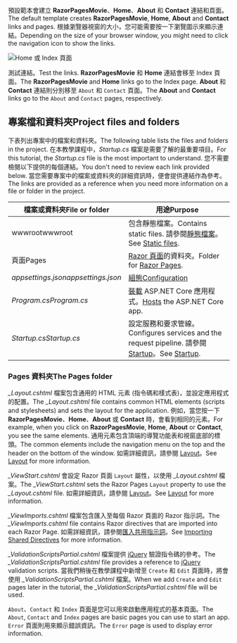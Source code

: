 <span data-ttu-id="98867-101">預設範本會建立 **RazorPagesMovie**、**Home**、**About** 和 **Contact** 連結和頁面。</span><span class="sxs-lookup"><span data-stu-id="98867-101">The default template creates **RazorPagesMovie**, **Home**, **About** and **Contact** links and pages.</span></span> <span data-ttu-id="98867-102">根據瀏覽器視窗的大小，您可能需要按一下瀏覽圖示來顯示連結。</span><span class="sxs-lookup"><span data-stu-id="98867-102">Depending on the size of your browser window, you might need to click the navigation icon to show the links.</span></span>

![Home 或 Index 頁面](../../tutorials/razor-pages/razor-pages-start/_static/home2.png)

<span data-ttu-id="98867-104">測試連結。</span><span class="sxs-lookup"><span data-stu-id="98867-104">Test the links.</span></span> <span data-ttu-id="98867-105">**RazorPagesMovie** 和 **Home** 連結會移至 Index 頁面。</span><span class="sxs-lookup"><span data-stu-id="98867-105">The **RazorPagesMovie** and **Home** links go to the Index page.</span></span> <span data-ttu-id="98867-106">**About** 和 **Contact** 連結則分別移至 `About` 和 `Contact` 頁面。</span><span class="sxs-lookup"><span data-stu-id="98867-106">The **About** and **Contact** links go to the `About` and `Contact` pages, respectively.</span></span>

## <a name="project-files-and-folders"></a><span data-ttu-id="98867-107">專案檔和資料夾</span><span class="sxs-lookup"><span data-stu-id="98867-107">Project files and folders</span></span>

<span data-ttu-id="98867-108">下表列出專案中的檔案和資料夾。</span><span class="sxs-lookup"><span data-stu-id="98867-108">The following table lists the files and folders in the project.</span></span> <span data-ttu-id="98867-109">在本教學課程中，*Startup.cs* 檔案是需要了解的最重要項目。</span><span class="sxs-lookup"><span data-stu-id="98867-109">For this tutorial, the *Startup.cs* file is the most important to understand.</span></span> <span data-ttu-id="98867-110">您不需要檢閱以下提供的每個連結。</span><span class="sxs-lookup"><span data-stu-id="98867-110">You don't need to review each link provided below.</span></span> <span data-ttu-id="98867-111">當您需要專案中的檔案或資料夾的詳細資訊時，便會提供連結作為參考。</span><span class="sxs-lookup"><span data-stu-id="98867-111">The links are provided as a reference when you need more information on a file or folder in the project.</span></span>

| <span data-ttu-id="98867-112">檔案或資料夾</span><span class="sxs-lookup"><span data-stu-id="98867-112">File or folder</span></span>              | <span data-ttu-id="98867-113">用途</span><span class="sxs-lookup"><span data-stu-id="98867-113">Purpose</span></span> |
| ----------------- | ------------ | 
| <span data-ttu-id="98867-114">wwwroot</span><span class="sxs-lookup"><span data-stu-id="98867-114">wwwroot</span></span> | <span data-ttu-id="98867-115">包含靜態檔案。</span><span class="sxs-lookup"><span data-stu-id="98867-115">Contains static files.</span></span> <span data-ttu-id="98867-116">請參閱[靜態檔案](xref:fundamentals/static-files)。</span><span class="sxs-lookup"><span data-stu-id="98867-116">See [Static files](xref:fundamentals/static-files).</span></span> |
| <span data-ttu-id="98867-117">頁面</span><span class="sxs-lookup"><span data-stu-id="98867-117">Pages</span></span> | <span data-ttu-id="98867-118">[Razor 頁面](xref:mvc/razor-pages/index)的資料夾。</span><span class="sxs-lookup"><span data-stu-id="98867-118">Folder for [Razor Pages](xref:mvc/razor-pages/index).</span></span> | 
| <span data-ttu-id="98867-119">*appsettings.json*</span><span class="sxs-lookup"><span data-stu-id="98867-119">*appsettings.json*</span></span> | [<span data-ttu-id="98867-120">組態</span><span class="sxs-lookup"><span data-stu-id="98867-120">Configuration</span></span>](xref:fundamentals/configuration/index) |
| <span data-ttu-id="98867-121">*Program.cs*</span><span class="sxs-lookup"><span data-stu-id="98867-121">*Program.cs*</span></span> | <span data-ttu-id="98867-122">[裝載](xref:fundamentals/host/index) ASP.NET Core 應用程式。</span><span class="sxs-lookup"><span data-stu-id="98867-122">[Hosts](xref:fundamentals/host/index) the ASP.NET Core app.</span></span>|
| <span data-ttu-id="98867-123">*Startup.cs*</span><span class="sxs-lookup"><span data-stu-id="98867-123">*Startup.cs*</span></span> | <span data-ttu-id="98867-124">設定服務和要求管線。</span><span class="sxs-lookup"><span data-stu-id="98867-124">Configures services and the request pipeline.</span></span> <span data-ttu-id="98867-125">請參閱 [Startup](xref:fundamentals/startup)。</span><span class="sxs-lookup"><span data-stu-id="98867-125">See [Startup](xref:fundamentals/startup).</span></span>|

### <a name="the-pages-folder"></a><span data-ttu-id="98867-126">Pages 資料夾</span><span class="sxs-lookup"><span data-stu-id="98867-126">The Pages folder</span></span>

<span data-ttu-id="98867-127">*_Layout.cshtml* 檔案包含通用的 HTML 元素 (指令碼和樣式表)，並設定應用程式的配置。</span><span class="sxs-lookup"><span data-stu-id="98867-127">The *_Layout.cshtml* file contains common HTML elements (scripts and stylesheets) and sets the layout for the application.</span></span> <span data-ttu-id="98867-128">例如，當您按一下 **RazorPagesMovie**、**Home**、**About** 或 **Contact** 時，會看到相同的元素。</span><span class="sxs-lookup"><span data-stu-id="98867-128">For example, when you click on **RazorPagesMovie**, **Home**, **About** or **Contact**, you see the same elements.</span></span> <span data-ttu-id="98867-129">通用元素包含頂端的導覽功能表和視窗底部的標頭。</span><span class="sxs-lookup"><span data-stu-id="98867-129">The common elements include the navigation menu on the top and the header on the bottom of the window.</span></span> <span data-ttu-id="98867-130">如需詳細資訊，請參閱 [Layout](xref:mvc/views/layout)。</span><span class="sxs-lookup"><span data-stu-id="98867-130">See [Layout](xref:mvc/views/layout) for more information.</span></span>

<span data-ttu-id="98867-131">*_ViewStart.cshtml* 會設定 Razor 頁面 `Layout` 屬性，以使用 *_Layout.cshtml* 檔案。</span><span class="sxs-lookup"><span data-stu-id="98867-131">The *_ViewStart.cshtml* sets the Razor Pages `Layout` property to use the *_Layout.cshtml* file.</span></span> <span data-ttu-id="98867-132">如需詳細資訊，請參閱 [Layout](xref:mvc/views/layout)。</span><span class="sxs-lookup"><span data-stu-id="98867-132">See [Layout](xref:mvc/views/layout) for more information.</span></span>

<span data-ttu-id="98867-133">*_ViewImports.cshtml* 檔案包含匯入至每個 Razor 頁面的 Razor 指示詞。</span><span class="sxs-lookup"><span data-stu-id="98867-133">The *_ViewImports.cshtml* file contains Razor directives that are imported into each Razor Page.</span></span> <span data-ttu-id="98867-134">如需詳細資訊，請參閱[匯入共用指示詞](xref:mvc/views/layout#importing-shared-directives)。</span><span class="sxs-lookup"><span data-stu-id="98867-134">See [Importing Shared Directives](xref:mvc/views/layout#importing-shared-directives) for more information.</span></span>

<span data-ttu-id="98867-135">*_ValidationScriptsPartial.cshtml* 檔案提供 [jQuery](https://jquery.com/) 驗證指令碼的參考。</span><span class="sxs-lookup"><span data-stu-id="98867-135">The *_ValidationScriptsPartial.cshtml* file provides a reference to [jQuery](https://jquery.com/) validation scripts.</span></span> <span data-ttu-id="98867-136">當我們稍後在教學課程中新增至 `Create` 和 `Edit` 頁面時，將會使用 *_ValidationScriptsPartial.cshtml* 檔案。</span><span class="sxs-lookup"><span data-stu-id="98867-136">When we add `Create` and `Edit` pages later in the tutorial, the *_ValidationScriptsPartial.cshtml* file will be used.</span></span>

<span data-ttu-id="98867-137">`About`、`Contact` 和 `Index` 頁面是您可以用來啟動應用程式的基本頁面。</span><span class="sxs-lookup"><span data-stu-id="98867-137">The `About`, `Contact` and `Index` pages are basic pages you can use to start an app.</span></span> <span data-ttu-id="98867-138">`Error` 頁面則用來顯示錯誤資訊。</span><span class="sxs-lookup"><span data-stu-id="98867-138">The `Error` page is used to display error information.</span></span>